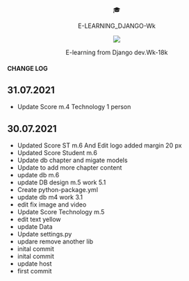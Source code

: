 <p align="center">🎓</p>
<p align="center">E-LEARNING_DJANGO-Wk</p>
<p align="center"><a href="#"><img src="https://img.shields.io/github/languages/code-size/watchakorn-18k/E-LEARNING_DJANGO-Wk"/></a>
<p align="center">E-learning from Django dev.Wk-18k</p>

#### CHANGE LOG

## 31.07.2021

- Update Score m.4 Technology 1 person

## 30.07.2021

- Updated Score ST m.6 And Edit logo added margin 20 px
- Updated Score Student m.6
- Update db chapter and migate models
- Update to add more chapter content
- update db m.6
- update DB design m.5 work 5.1
- Create python-package.yml
- update db m4 work 3.1
- edit fix image and video
- Update Score Technology m.5
- edit text yellow
- update Data
- Update settings.py
- updare remove another lib
- inital commit
- inital commit
- update host
- first commit
